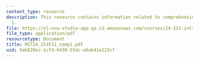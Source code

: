 ```yaml
---
content_type: resource
description: This resource contains information related to comprehension exercise
  1.
file: https://ol-ocw-studio-app-qa.s3.amazonaws.com/courses/24-251-introduction-to-philosophy-of-language-fall-2011/9ab620ec1cfd043055dce6ab41a123cf_MIT24_251F11_comp1.pdf
file_type: application/pdf
resourcetype: Document
title: MIT24_251F11_comp1.pdf
uid: 9ab620ec-1cfd-0430-55dc-e6ab41a123cf
---
```

